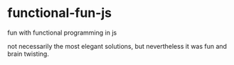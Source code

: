 # functional-fun-js
fun with functional programming in js

not necessarily the most elegant solutions, but nevertheless it was fun and brain twisting.
